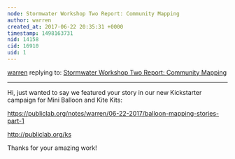 ```yaml
---
node: Stormwater Workshop Two Report: Community Mapping
author: warren
created_at: 2017-06-22 20:35:31 +0000
timestamp: 1498163731
nid: 14158
cid: 16910
uid: 1
---
```




[warren](../profile/warren) replying to: [Stormwater Workshop Two Report: Community Mapping](../notes/stevie/05-02-2017/stormwater-workshop-two-report-community-mapping)

----
Hi, just wanted to say we featured your story in our new Kickstarter campaign for Mini Balloon and Kite Kits: 

https://publiclab.org/notes/warren/06-22-2017/balloon-mapping-stories-part-1

http://publiclab.org/ks

Thanks for your amazing work!